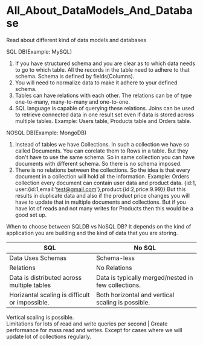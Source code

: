 # All_About_DataModels_And_Database
Read about different kind of data models and databases

SQL DB(Example: MySQL)
1. If you have structured schema and you are clear as to which data needs to go to which table. All the records in the table need to adhere to that schema.
Schema is defined by fields(Columns).
2. You will need to normalize data to make it adhere to your defined schema.
3. Tables can have relations with each other. The relations can be of type one-to-many, many-to-many and one-to-one.
4. SQL language is capable of querying these relations. Joins can be used to retrieve connected data in one result set even if data is stored across multiple tables.
Example: Users table, Products table and Orders table.

NOSQL DB(Example: MongoDB)
1. Instead of tables we have Collections. In such a collection we have so called Documents. You can corelate them to Rows in a table. But they don't have to use the same schema. So in same collection you can have documents with different schema. So there is no schema imposed.
2. There is no relations between the collections. So the idea is that every document in a collection will hold all the information.
Example: Orders collection every document can contain user data and product data.
{id:1, user:{id:1,email:'test@gmail.com'},product:{id:2,price:9.99}}
But this results in duplicate data and also if the product price changes you will have to update that in multiple documents and collections. But if you have lot of reads and not many writes for Products then this would be a good set up.

When to choose between SQLDB vs NoSQL DB?
It depends on the kind of application you are building and the kind of data that you are storing. 

SQL                                                                       | No SQL
--------------------------------------------------------------------------|-----------------------------------
Data Uses Schemas                                                         | Schema-less
Relations                                                                 | No Relations
Data is distributed across multiple tables                                | Data is typically merged/nested in few collections.
Horizantal scaling is difficult or impossible.                            | Both horizontal and vertical scaling is possible.
Vertical scaling is possible.                                             
Limitations for lots of read and write queries per second                 | Greate performance for mass read and writes. Except for cases where 
                                                                            we will update lot of collections regularly.


